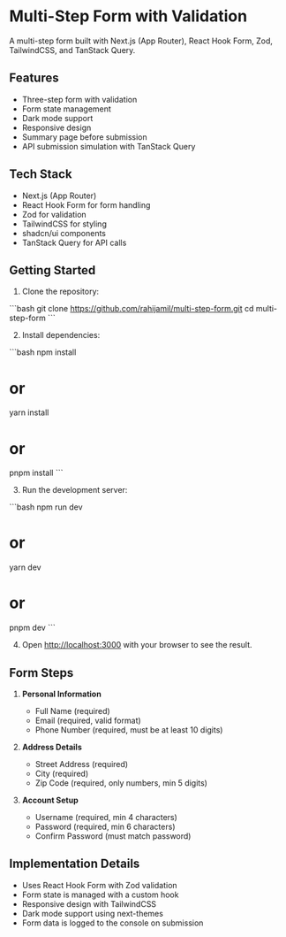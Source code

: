 # Multi-Step Form with Validation

A multi-step form built with Next.js (App Router), React Hook Form, Zod, TailwindCSS, and TanStack Query.

## Features

- Three-step form with validation
- Form state management
- Dark mode support
- Responsive design
- Summary page before submission
- API submission simulation with TanStack Query

## Tech Stack

- Next.js (App Router)
- React Hook Form for form handling
- Zod for validation
- TailwindCSS for styling
- shadcn/ui components
- TanStack Query for API calls

## Getting Started

1. Clone the repository:

\`\`\`bash
git clone https://github.com/rahijamil/multi-step-form.git
cd multi-step-form
\`\`\`

2. Install dependencies:

\`\`\`bash
npm install
# or
yarn install
# or
pnpm install
\`\`\`

3. Run the development server:

\`\`\`bash
npm run dev
# or
yarn dev
# or
pnpm dev
\`\`\`

4. Open [http://localhost:3000](http://localhost:3000) with your browser to see the result.

## Form Steps

1. **Personal Information**
   - Full Name (required)
   - Email (required, valid format)
   - Phone Number (required, must be at least 10 digits)

2. **Address Details**
   - Street Address (required)
   - City (required)
   - Zip Code (required, only numbers, min 5 digits)

3. **Account Setup**
   - Username (required, min 4 characters)
   - Password (required, min 6 characters)
   - Confirm Password (must match password)

## Implementation Details

- Uses React Hook Form with Zod validation
- Form state is managed with a custom hook
- Responsive design with TailwindCSS
- Dark mode support using next-themes
- Form data is logged to the console on submission
